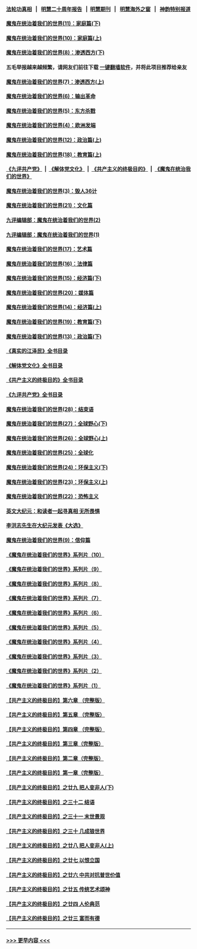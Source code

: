#### [法轮功真相](https://github.com/gfw-breaker/truth/blob/master/README.md?t=0) &nbsp;&nbsp;|&nbsp;&nbsp; [明慧二十周年报告](https://github.com/gfw-breaker/mh-reports/blob/master/README.md?t=0) &nbsp;&nbsp;|&nbsp;&nbsp;[明慧期刊](https://github.com/gfw-breaker/mh-qikan) &nbsp;&nbsp;|&nbsp;&nbsp; [明慧海外之窗](https://github.com/gfw-breaker/mh-news/blob/master/README.md?t=0) &nbsp;&nbsp;|&nbsp;&nbsp; [神韵特别报道](https://github.com/gfw-breaker/mh-news/blob/master/shenyun.md?t=0)
#### [魔鬼在统治着我们的世界(11)：家庭篇(下)](../pages/nsc422/n10440961.md?t=12150001) 
#### [魔鬼在统治着我们的世界(10)：家庭篇(上)](../pages/nsc422/n10435448.md?t=12150001) 
#### [魔鬼在统治着我们的世界(8)：渗透西方(下)](../pages/nsc422/n10429603.md?t=12150001) 
#### 五毛举报越来越频繁，请网友们前往下载 [一键翻墙软件](https://github.com/gfw-breaker/ssr-accounts)，并将此项目推荐给亲友
#### [魔鬼在统治着我们的世界(7)：渗透西方(上)](../pages/nsc422/n10426013.md?t=12150001) 
#### [魔鬼在统治着我们的世界(6)：输出革命](../pages/nsc422/n10421536.md?t=12150001) 
#### [魔鬼在统治着我们的世界(5)：东方杀戮](../pages/nsc422/n10417707.md?t=12150001) 
#### [魔鬼在统治着我们的世界(4)：欧洲发端](../pages/nsc422/n10414890.md?t=12150001) 
#### [魔鬼在统治着我们的世界(12)：政治篇(上)](../pages/nsc422/n10444576.md?t=12150001) 
#### [魔鬼在统治着我们的世界(18)：教育篇(上)](../pages/nsc422/n10526970.md?t=12150001) 
#### [《九评共产党》](https://github.com/begood0513/9ping.md/blob/master/README.md) &nbsp;|&nbsp; [《解体党文化》](../../../../jtdwh.md/blob/master/README.md)  &nbsp;|&nbsp; [《共产主义的终极目的》](../../../../gczydzjmd.md/blob/master/README.md) &nbsp;|&nbsp; [《魔鬼在统治我们的世界》](../../../../mgztzwmdsj.md/blob/master/README.md) 
#### [魔鬼在统治着我们的世界(3)：毁人36计](../pages/nsc422/n10411583.md?t=12150001) 
#### [魔鬼在统治着我们的世界(21)：文化篇](../pages/nsc422/n10597706.md?t=12150001) 
#### [九评编辑部：魔鬼在统治着我们的世界(2)](../pages/nsc422/n10410036.md?t=12150001) 
#### [九评编辑部：魔鬼在统治着我们的世界(1)](../pages/nsc422/n10406825.md?t=12150001) 
#### [魔鬼在统治着我们的世界(17)：艺术篇](../pages/nsc422/n10499093.md?t=12150001) 
#### [魔鬼在统治着我们的世界(16)：法律篇](../pages/nsc422/n10485969.md?t=12150001) 
#### [魔鬼在统治着我们的世界(15)：经济篇(下)](../pages/nsc422/n10469975.md?t=12150001) 
#### [魔鬼在统治着我们的世界(20)：媒体篇](../pages/nsc422/n10586579.md?t=12150001) 
#### [魔鬼在统治着我们的世界(14)：经济篇(上)](../pages/nsc422/n10457370.md?t=12150001) 
#### [魔鬼在统治着我们的世界(19)：教育篇(下)](../pages/nsc422/n10564808.md?t=12150001) 
#### [魔鬼在统治着我们的世界(13)：政治篇(下)](../pages/nsc422/n10448270.md?t=12150001) 
#### [《真实的江泽民》全书目录](../pages/nsc422/n13721399.md?t=12150001) 
#### [《解体党文化》全书目录](../pages/nsc422/n13721157.md?t=12150001) 
#### [《共产主义的终极目的》全书目录](../pages/nsc422/n13721048.md?t=12150001) 
#### [《九评共产党》全书目录](../pages/nsc422/n13708085.md?t=12150001) 
#### [魔鬼在统治着我们的世界(28)：结束语](../pages/nsc422/n10936246.md?t=12150001) 
#### [魔鬼在统治着我们的世界(27)：全球野心(下)](../pages/nsc422/n10928319.md?t=12150001) 
#### [魔鬼在统治着我们的世界(26)：全球野心(上)](../pages/nsc422/n10900318.md?t=12150001) 
#### [魔鬼在统治着我们的世界(25)：全球化](../pages/nsc422/n10788205.md?t=12150001) 
#### [魔鬼在统治着我们的世界(24)：环保主义(下)](../pages/nsc422/n10695307.md?t=12150001) 
#### [魔鬼在统治着我们的世界(23)：环保主义(上)](../pages/nsc422/n10688613.md?t=12150001) 
#### [魔鬼在统治着我们的世界(22)：恐怖主义](../pages/nsc422/n10614727.md?t=12150001) 
#### [英文大纪元：和读者一起寻真相 无所畏惧](../pages/nsc422/n12542027.md?t=12150001) 
#### [李洪志先生在大纪元发表《大选》](../pages/nsc422/n12534746.md?t=12150001) 
#### [魔鬼在统治着我们的世界(9)：信仰篇](../pages/nsc422/n10432159.md?t=12150001) 
#### [《魔鬼在统治着我们的世界》系列片（10）](../pages/nsc422/n12292670.md?t=12150001) 
#### [《魔鬼在统治着我们的世界》系列片（9）](../pages/nsc422/n12290859.md?t=12150001) 
#### [《魔鬼在统治着我们的世界》系列片（8）](../pages/nsc422/n12287445.md?t=12150001) 
#### [《魔鬼在统治着我们的世界》系列片（7）](../pages/nsc422/n12283425.md?t=12150001) 
#### [《魔鬼在统治着我们的世界》系列片（6）](../pages/nsc422/n12282314.md?t=12150001) 
#### [《魔鬼在统治着我们的世界》系列片（5）](../pages/nsc422/n12281419.md?t=12150001) 
#### [《魔鬼在统治着我们的世界》系列片（4）](../pages/nsc422/n12274024.md?t=12150001) 
#### [《魔鬼在统治着我们的世界》系列片（3）](../pages/nsc422/n12271322.md?t=12150001) 
#### [《魔鬼在统治着我们的世界》系列片（2）](../pages/nsc422/n12269049.md?t=12150001) 
#### [《魔鬼在统治着我们的世界》系列片（1）](../pages/nsc422/n12267575.md?t=12150001) 
#### [【共产主义的终极目的】第六章 （完整版）](../pages/nsc422/n11428913.md?t=12150001) 
#### [【共产主义的终极目的】第五章 （完整版）](../pages/nsc422/n11428912.md?t=12150001) 
#### [【共产主义的终极目的】第四章 （完整版）](../pages/nsc422/n11428907.md?t=12150001) 
#### [【共产主义的终极目的】第三章（完整版）](../pages/nsc422/n11428848.md?t=12150001) 
#### [【共产主义的终极目的】第二章（完整版）](../pages/nsc422/n11428831.md?t=12150001) 
#### [【共产主义的终极目的】第一章（完整版）](../pages/nsc422/n11417651.md?t=12150001) 
#### [【共产主义的终极目的】之廿九 把人变非人(下)](../pages/nsc422/n11344140.md?t=12150001) 
#### [【共产主义的终极目的】之三十二 结语](../pages/nsc422/n11360535.md?t=12150001) 
#### [【共产主义的终极目的】之三十一 末世景观](../pages/nsc422/n11351129.md?t=12150001) 
#### [【共产主义的终极目的】之三十 几成狼世界](../pages/nsc422/n11348280.md?t=12150001) 
#### [【共产主义的终极目的】之廿八 把人变非人(上)](../pages/nsc422/n11340492.md?t=12150001) 
#### [【共产主义的终极目的】之廿七 以恨立国](../pages/nsc422/n11336944.md?t=12150001) 
#### [【共产主义的终极目的】之廿六 中共对抗普世价值](../pages/nsc422/n11324785.md?t=12150001) 
#### [【共产主义的终极目的】之廿五 传统艺术颂神](../pages/nsc422/n11296396.md?t=12150001) 
#### [【共产主义的终极目的】之廿四 人伦典范](../pages/nsc422/n11296397.md?t=12150001) 
#### [【共产主义的终极目的】之廿三 富而有德](../pages/nsc422/n11283598.md?t=12150001) 

----
#### [ >>> 更早内容 <<< ](../indexes/nsc422-earlier.md)

